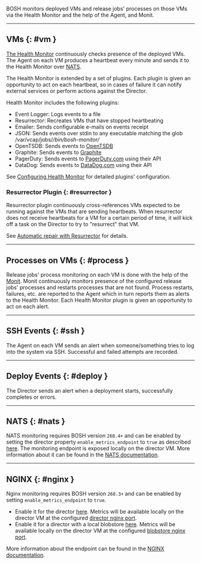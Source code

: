 BOSH monitors deployed VMs and release jobs' processes on those VMs via the Health Monitor and the help of the Agent, and Monit.

---
## VMs {: #vm }

[The Health Monitor](bosh-components.md#health-monitor) continuously checks presence of the deployed VMs. The Agent on each VM produces a heartbeat every minute and sends it to the Health Monitor over [NATS](bosh-components.md#nats).

The Health Monitor is extended by a set of plugins. Each plugin is given an opportunity to act on each heartbeat, so in cases of failure it can notify external services or perform actions against the Director.

Health Monitor includes the following plugins:

- Event Logger: Logs events to a file
- Resurrector: Recreates VMs that have stopped heartbeating
- Emailer: Sends configurable e-mails on events receipt
- JSON: Sends events over stdin to any executable matching the glob /var/vcap/jobs/*/bin/bosh-monitor/*
- OpenTSDB: Sends events to [OpenTSDB](http://opentsdb.net/)
- Graphite: Sends events to [Graphite](https://graphite.readthedocs.org/en/latest/)
- PagerDuty: Sends events to [PagerDuty.com](http://pagerduty.com) using their API
- DataDog: Sends events to [DataDog.com](http://datadoghq.com) using their API

See [Configuring Health Monitor](hm-config.md) for detailed plugins' configuration.

### Resurrector Plugin {: #resurrector }

Resurrector plugin continuously cross-references VMs expected to be running against the VMs that are sending heartbeats. When resurrector does not receive heartbeats for a VM for a certain period of time, it will kick off a task on the Director to try to "resurrect" that VM.

See [Automatic repair with Resurrector](resurrector.md) for details.

---
## Processes on VMs {: #process }

Release jobs' process monitoring on each VM is done with the help of the [Monit](http://mmonit.com/monit/). Monit continuously monitors presence of the configured release jobs' processes and restarts processes that are not found. Process restarts, failures, etc. are reported to the Agent which in turn reports them as alerts to the Health Monitor. Each Health Monitor plugin is given an opportunity to act on each alert.

---
## SSH Events {: #ssh }

The Agent on each VM sends an alert when someone/something tries to log into the system via SSH. Successful and failed attempts are recorded.

---
## Deploy Events {: #deploy }

The Director sends an alert when a deployment starts, successfully completes or errors.

---
## NATS {: #nats }

NATS monitoring requires BOSH version `268.4+` and can be enabled by setting the director property `enable_metrics_endpoint` to `true` as described [here](https://bosh.io/jobs/nats?source=github.com/cloudfoundry/bosh#p%3dnats.enable_metrics_endpoint).
The monitoring endpoint is exposed locally on the director VM. More information about it can be found in the [NATS documentation](https://nats.io/documentation/server/gnatsd-monitoring).

---
## NGINX {: #nginx }

Nginx monitoring requires BOSH version `268.3+` and can be enabled by setting `enable_metrics_endpoint` to `true`.

- Enable it for the director [here](https://bosh.io/jobs/director?source=github.com/cloudfoundry/bosh#p%3ddirector.nginx.enable_metrics_endpoint). Metrics will be available locally on the director VM at the configured [director nginx port](https://bosh.cloudfoundry.org/jobs/director?source=github.com/cloudfoundry/bosh#p%3ddirector.port).
- Enable it for a director with a local blobstore [here](https://bosh.io/jobs/blobstore?source=github.com/cloudfoundry/bosh#p%3dblobstore.nginx.enable_metrics_endpoint). Metrics will be available locally on the director VM at the configured [blobstore nginx port](https://bosh.io/jobs/blobstore?source=github.com/cloudfoundry/bosh#p%3dblobstore.port).

More information about the endpoint can be found in the [NGINX documentation](http://nginx.org/en/docs/http/ngx_http_stub_status_module.html).
